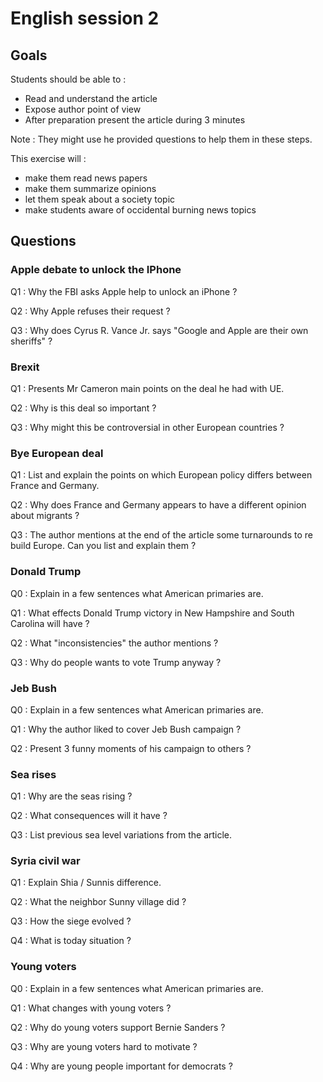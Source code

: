 # English session 2

## Goals

Students should be able to :

- Read and understand the article
- Expose author point of view
- After preparation present the article during 3 minutes

Note : They might use he provided questions to help them in these steps.

This exercise will :

- make them read news papers
- make them summarize opinions
- let them speak about a society topic
- make students aware of occidental burning news topics

## Questions

### Apple debate to unlock the IPhone

Q1 : Why the FBI asks Apple help to unlock an iPhone ?

Q2 : Why Apple refuses their request ?

Q3 : Why does Cyrus R. Vance Jr. says "Google and Apple are their own sheriffs" ?

### Brexit

Q1 : Presents Mr Cameron main points on the deal he had with UE.

Q2 : Why is this deal so important ?

Q3 : Why might this be controversial in other European countries ?

### Bye European deal

Q1 : List and explain the points on which European policy differs between France and Germany.

Q2 : Why does France and Germany appears to have a different opinion about migrants ?

Q3 : The author mentions at the end of the article some turnarounds to re build Europe. Can you list and explain them ?

### Donald Trump

Q0 : Explain in a few sentences what American primaries are.

Q1 : What effects Donald Trump victory in New Hampshire and South Carolina will have ?

Q2 : What "inconsistencies" the author mentions ?

Q3 : Why do people wants to vote Trump anyway ?

### Jeb Bush

Q0 : Explain in a few sentences what American primaries are.

Q1 : Why the author liked to cover Jeb Bush campaign ?

Q2 : Present 3 funny moments of his campaign to others ?

### Sea rises

Q1 : Why are the seas rising ?

Q2 : What consequences will it have ?

Q3 : List previous sea level variations from the article.

### Syria civil war

Q1 : Explain Shia / Sunnis difference.

Q2 : What the neighbor Sunny village did ?

Q3 : How the siege evolved ?

Q4 : What is today situation ?

### Young voters

Q0 : Explain in a few sentences what American primaries are.

Q1 : What changes with young voters ?

Q2 : Why do young voters support Bernie Sanders ?

Q3 : Why are young voters hard to motivate ?

Q4 : Why are young people important for democrats ?
